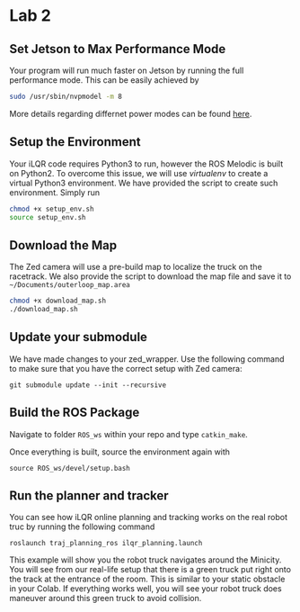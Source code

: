 # Lab 2

## Set Jetson to Max Performance Mode
Your program will run much faster on Jetson by running the full performance mode. This can be easily achieved by 
```bash
sudo /usr/sbin/nvpmodel -m 8
```
More details regarding differnet power modes can be found [here](https://docs.nvidia.com/jetson/l4t/index.html#page/Tegra%20Linux%20Driver%20Package%20Development%20Guide/power_management_jetson_xavier.html#wwpID0E0YO0HA).

## Setup the Environment
Your iLQR code requires Python3 to run, however the ROS Melodic is built on Python2. To overcome this issue, we will use *virtualenv* to create a virtual Python3 environment. We have provided the script to create such environment. Simply run
```bash
chmod +x setup_env.sh
source setup_env.sh
```

## Download the Map
The Zed camera will use a pre-build map to localize the truck on the racetrack. We also provide the script to download the map file and save it to `~/Documents/outerloop_map.area`

```bash
chmod +x download_map.sh
./download_map.sh
```

## Update your submodule
We have made changes to your zed_wrapper. Use the following command to make sure that you have the correct setup with Zed camera:
```
git submodule update --init --recursive
```

## Build the ROS Package
Navigate to folder `ROS_ws` within your repo and type ```catkin_make```.

Once everything is built, source the environment again with
```
source ROS_ws/devel/setup.bash
```

## Run the planner and tracker
You can see how iLQR online planning and tracking works on the real robot truc by running the following command
```
roslaunch traj_planning_ros ilqr_planning.launch
```

This example will show you the robot truck navigates around the Minicity. You will see from our real-life setup that there is a green truck put right onto the track at the entrance of the room. This is similar to your static obstacle in your Colab. If everything works well, you will see your robot truck does maneuver around this green truck to avoid collision.